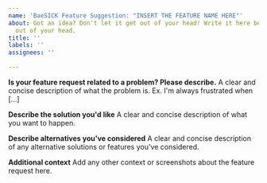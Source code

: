 ```yaml
---
name: 'BaeSICK Feature Suggestion: "INSERT THE FEATURE NAME HERE"'
about: Got an idea? Don't let it get out of your head! Write it here before it gets
  out of your head.
title: ''
labels: ''
assignees: ''

---
```


**Is your feature request related to a problem? Please describe.**
A clear and concise description of what the problem is. Ex. I'm always frustrated when [...]

**Describe the solution you'd like**
A clear and concise description of what you want to happen.

**Describe alternatives you've considered**
A clear and concise description of any alternative solutions or features you've considered.

**Additional context**
Add any other context or screenshots about the feature request here.
